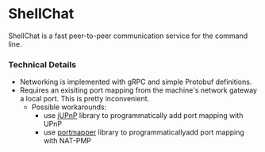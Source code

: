 # ShellChat
ShellChat is a fast peer-to-peer communication service for the command line.

### Technical Details
- Networking is implemented with gRPC and simple Protobuf definitions.
- Requires an exisiting port mapping from the machine's network gateway a local port. This is pretty inconvenient.
  - Possible workarounds:
    - use [jUPnP](https://github.com/jupnp/jupnp) library to programmatically add port mapping with UPnP
    - use [portmapper](https://github.com/offbynull/portmapper) library to programmaticallyadd port mapping with NAT-PMP

